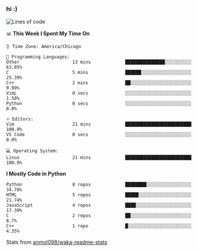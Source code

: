 ### hi :)

<!--START_SECTION:waka-->
![Lines of code](https://img.shields.io/badge/From%20Hello%20World%20I%27ve%20Written-793172%20lines%20of%20code-blue)

📊 **This Week I Spent My Time On** 

```text
⌚︎ Time Zone: America/Chicago

💬 Programming Languages: 
Other                    13 mins             ███████████████░░░░░░░░░░   63.05% 
C                        5 mins              ██████░░░░░░░░░░░░░░░░░░░   25.39% 
C++                      2 mins              ██░░░░░░░░░░░░░░░░░░░░░░░   9.99% 
VimL                     0 secs              ░░░░░░░░░░░░░░░░░░░░░░░░░   1.58% 
Python                   0 secs              ░░░░░░░░░░░░░░░░░░░░░░░░░   0.0%

🔥 Editors: 
Vim                      21 mins             █████████████████████████   100.0% 
VS Code                  0 secs              ░░░░░░░░░░░░░░░░░░░░░░░░░   0.0%

💻 Operating System: 
Linux                    21 mins             █████████████████████████   100.0%

```

**I Mostly Code in Python** 

```text
Python                   8 repos             ████████░░░░░░░░░░░░░░░░░   34.78% 
HTML                     5 repos             █████░░░░░░░░░░░░░░░░░░░░   21.74% 
JavaScript               4 repos             ████░░░░░░░░░░░░░░░░░░░░░   17.39% 
C                        2 repos             ██░░░░░░░░░░░░░░░░░░░░░░░   8.7% 
C++                      1 repo              █░░░░░░░░░░░░░░░░░░░░░░░░   4.35%

```



<!--END_SECTION:waka-->

Stats from [anmol098/waka-readme-stats](https://github.com/anmol098/waka-readme-stats)